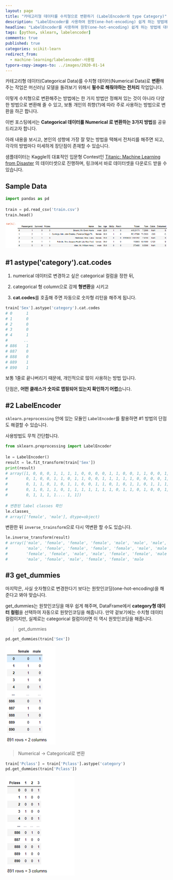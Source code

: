 ```yaml
---
layout: page
title: "카테고리형 데이터를 수치형으로 변환하기 (LabelEncoder와 type Category)"
description: "LabelEncoder를 사용하여 원핫(one-hot-encoding) 쉽게 하는 방법에 대하여 알아보겠습니다."
headline: "LabelEncoder를 사용하여 원핫(one-hot-encoding) 쉽게 하는 방법에 대하여 알아보겠습니다."
tags: [python, sklearn, labelencoder]
comments: true
published: true
categories: scikit-learn
redirect_from:
  - machine-learning/labelencoder-사용법
typora-copy-images-to: ../images/2020-01-14
---
```






카테고리형 데이터(Categorical Data)를 수치형 데이터(Numerical Data)로 **변환**해주는 작업은 머신러닝 모델을 돌려보기 위해서 **필수로 해줘야하는 전처리** 작업입니다.

이렇게 수치형으로 변환해주는 방법에는 한 가지 방법만 정해져 있는 것이 아니라 다양한 방법으로 변환해 줄 수 있고, 보통 개인의 취향(?)에 따라 주로 사용하는 방법으로 변환을 하곤 합니다.

이번 포스팅에서는 **Categorical 데이터를 Numerical 로 변환하는 3가지 방법**를 공유드리고자 합니다.

아래 내용을 보시고, 본인의 성향에 가장 잘 맞는 방법을 택해서 전처리를 해주면 되고, 각각의 방법마다 미세하게 장단점이 존재할 수 있습니다.

샘플데이터는 Kaggle의 대표적인 입문형 Contest인 [Titanic: Machine Learning from Disaster](https://www.kaggle.com/c/titanic/data) 의 데이터셋으로 진행하며, 링크에서 바로 데이터셋을 다운로드 받을 수 있습니다.



## Sample Data

```python
import pandas as pd

train = pd.read_csv('train.csv')
train.head()
```

![image-20200113114803524](../images/2020-01-14/image-20200113114803524.png)



## #1 astype('category').cat.codes

1. numerical 데이터로 변경하고 싶은 categorical 컬럼을 정한 뒤, 

2. categorical 형 column으로 강제 **형변환**을 시키고 
3. **cat.codes**를 호출해 주면 자동으로 숫자형 리턴을 해주게 됩니다.

```python
train['Sex'].astype('category').cat.codes
# 0      1
# 1      0
# 2      0
# 3      0
# 4      1
#       ..
# 886    1
# 887    0
# 888    0
# 889    1
# 890    1
```

보통 1줄로 끝나버리기 때문에, 개인적으로 많이 사용하는 방법 입니다.

단점은, **어떤 클래스가 숫자로 맵핑되어 있는지 확인하기 어렵**습니다.



## #2 LabelEncoder

`sklearn.preprocessing` 안에 있는 모듈인 `LabelEncoder`를 활용하면 #1 방법의 단점도 해결할 수 있습니다.

사용방법도 무척 간단합니다.

```python
from sklearn.preprocessing import LabelEncoder

le = LabelEncoder()
result = le.fit_transform(train['Sex'])
print(result)
# array([1, 0, 0, 0, 1, 1, 1, 1, 0, 0, 0, 0, 1, 1, 0, 0, 1, 1, 0, 0, 1, 1,
#        0, 1, 0, 0, 1, 1, 0, 1, 1, 0, 0, 1, 1, 1, 1, 1, 0, 0, 0, 0, 1, 0,
#        0, 1, 1, 0, 1, 0, 1, 1, 0, 0, 1, 1, 0, 1, 0, 1, 1, 0, 1, 1, 1, 1,
#        0, 1, 0, 1, 1, 0, 1, 1, 1, 1, 1, 1, 1, 0, 1, 1, 0, 1, 0, 0, 1, 1,
#        0, 1, 1, 1, 1.... 1, 1])

# 변환된 label classes 확인
le.classes_
# array(['female', 'male'], dtype=object)
```



변환한 뒤 `inverse_trainsform`으로 다시 역변환 할 수도 있습니다.

```python
le.inverse_transform(result)
# array(['male', 'female', 'female', 'female', 'male', 'male', 'male',
#        'male', 'female', 'female', 'female', 'female', 'male', 'male',
#        'female', 'female', 'male', 'male', 'female', 'female', 'male',
#        'male', 'female', 'male', 'female', 'female', 'male
```



## #3 get_dummies

마지막은, 사실 숫자형으로 변경한다기 보다는 원핫인코딩(one-hot-encoding)을 해준다고 봐야 맞습니다. 

get_dummies는 원핫인코딩을 매우 쉽게 해주며, DataFrame에서 **category형 데이터 컬럼**을 선택하여 자동으로 원핫인코딩을 해줍니다. 만약 겉보기에는 수치형 데이터 컬럼이지만, 실제로는 categorical 컬럼이라면 이 역시 원핫인코딩을 해줍니다.

> get_dummies

```python
pd.get_dummies(train['Sex'])
```

![image-20200113120305991](../images/2020-01-14/image-20200113120305991.png)

> Numerical -> Categorical로 변환

```python
train['Pclass'] = train['Pclass'].astype('category')
pd.get_dummies(train['Pclass'])
```

![image-20200113120446901](../images/2020-01-14/image-20200113120446901.png)



